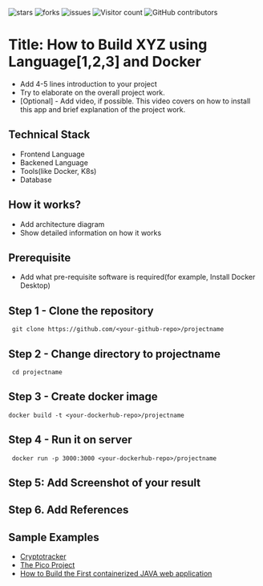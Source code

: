 ![stars](https://img.shields.io/github/stars/Open-Source-Chandigarh/project-template)
![forks](https://img.shields.io/github/forks/Open-Source-Chandigarh/project-template)
![issues](https://img.shields.io/github/issues/Open-Source-Chandigarh/project-template)
![Visitor count](https://shields-io-visitor-counter.herokuapp.com/badge?page=Open-Source-Chandigarh.project-template)
![GitHub contributors](https://img.shields.io/github/contributors/Open-Source-Chandigarh/project-template)



# Title: How to Build XYZ using Language[1,2,3] and Docker

- Add 4-5 lines introduction to your project
- Try to elaborate on the overall project work.
- [Optional] - Add video, if possible. This video covers on how to install this app and brief explanation of the project work.



## Technical Stack

- Frontend Language
- Backened Language
- Tools(like Docker, K8s)
- Database

## How it works?

- Add architecture diagram
- Show detailed information on how it works


## Prerequisite

- Add what pre-requisite software is required(for example, Install Docker Desktop)

## Step 1 - Clone the repository

```
 git clone https://github.com/<your-github-repo>/projectname
```

## Step 2 - Change directory to projectname

```
 cd projectname
```

## Step 3 - Create docker image

```
docker build -t <your-dockerhub-repo>/projectname
```

## Step 4 - Run it on server

```
 docker run -p 3000:3000 <your-dockerhub-repo>/projectname
```

## Step 5: Add Screenshot of your result
 

## Step 6. Add References


## Sample Examples
 

 - [Cryptotracker](https://github.com/Open-Source-Chandigarh/Cryptotracker)
 - [The Pico Project](https://github.com/collabnix/pico)
 - [How to Build the First containerized JAVA web application](https://github.com/dockersamples/genie-website-java)


